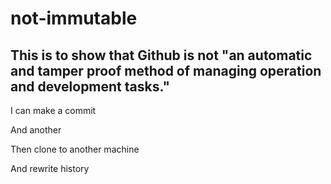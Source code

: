 # not-immutable

## This is to show that Github is not "an automatic and tamper proof method of managing operation and development tasks."

I can make a commit

And another

Then clone to another machine

And rewrite history
